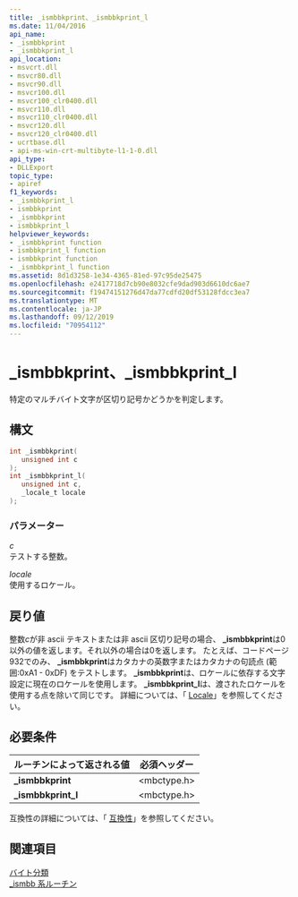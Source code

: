 ```yaml
---
title: _ismbbkprint、_ismbbkprint_l
ms.date: 11/04/2016
api_name:
- _ismbbkprint
- _ismbbkprint_l
api_location:
- msvcrt.dll
- msvcr80.dll
- msvcr90.dll
- msvcr100.dll
- msvcr100_clr0400.dll
- msvcr110.dll
- msvcr110_clr0400.dll
- msvcr120.dll
- msvcr120_clr0400.dll
- ucrtbase.dll
- api-ms-win-crt-multibyte-l1-1-0.dll
api_type:
- DLLExport
topic_type:
- apiref
f1_keywords:
- _ismbbkprint_l
- ismbbkprint
- _ismbbkprint
- ismbbkprint_l
helpviewer_keywords:
- _ismbbkprint function
- ismbbkprint_l function
- ismbbkprint function
- _ismbbkprint_l function
ms.assetid: 8d1d3258-1e34-4365-81ed-97c95de25475
ms.openlocfilehash: e2417718d7cb90e8032cfe9dad903d6610dc6ae7
ms.sourcegitcommit: f19474151276d47da77cdfd20df53128fdcc3ea7
ms.translationtype: MT
ms.contentlocale: ja-JP
ms.lasthandoff: 09/12/2019
ms.locfileid: "70954112"
---
```

# <a name="_ismbbkprint-_ismbbkprint_l"></a>_ismbbkprint、_ismbbkprint_l

特定のマルチバイト文字が区切り記号かどうかを判定します。

## <a name="syntax"></a>構文

```C
int _ismbbkprint(
   unsigned int c
);
int _ismbbkprint_l(
   unsigned int c,
   _locale_t locale
);
```

### <a name="parameters"></a>パラメーター

*c*<br/>
テストする整数。

*locale*<br/>
使用するロケール。

## <a name="return-value"></a>戻り値

整数*c*が非 ascii テキストまたは非 ascii 区切り記号の場合、 **_ismbbkprint**は0以外の値を返します。それ以外の場合は0を返します。 たとえば、コードページ932でのみ、 **_ismbbkprint**はカタカナの英数字またはカタカナの句読点 (範囲:0xA1 - 0xDF) をテストします。 **_ismbbkprint**は、ロケールに依存する文字設定に現在のロケールを使用します。 **_ismbbkprint_l**は、渡されたロケールを使用する点を除いて同じです。 詳細については、「 [Locale](../../c-runtime-library/locale.md)」を参照してください。

## <a name="requirements"></a>必要条件

|ルーチンによって返される値|必須ヘッダー|
|-------------|---------------------|
|**_ismbbkprint**|\<mbctype.h>|
|**_ismbbkprint_l**|\<mbctype.h>|

互換性の詳細については、「 [互換性](../../c-runtime-library/compatibility.md)」を参照してください。

## <a name="see-also"></a>関連項目

[バイト分類](../../c-runtime-library/byte-classification.md)<br/>
[_ismbb 系ルーチン](../../c-runtime-library/ismbb-routines.md)<br/>
